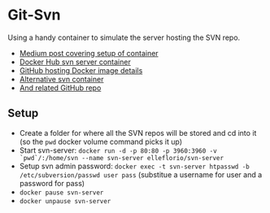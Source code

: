 # Git-Svn

Using a handy container to simulate the server hosting the SVN repo.

* [Medium post covering setup of container](https://medium.com/@elle.florio/the-svn-dockerization-84032e11d88d)
* [Docker Hub svn server container](https://hub.docker.com/r/elleflorio/svn-server/)
* [GitHub hosting Docker image details](https://github.com/elleFlorio/svn-docker)
* [Alternative svn container](https://hub.docker.com/r/garethflowers/svn-server/)
* [And related GitHub repo](https://github.com/garethflowers/docker-svn-server)

## Setup

* Create a folder for where all the SVN repos will be stored and cd into it (so the `pwd` docker volume command picks it up)
* Start svn-server: ```docker run -d -p 80:80 -p 3960:3960 -v `pwd`/:/home/svn --name svn-server elleflorio/svn-server```
* Setup svn admin password: `docker exec -t svn-server htpasswd -b /etc/subversion/passwd user pass` (substitue a username for user and a password for pass)
* `docker pause svn-server`
* `docker unpause svn-server`
